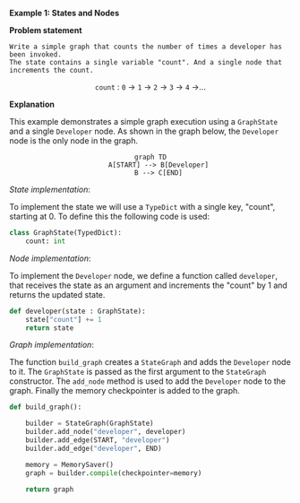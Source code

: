 **Example 1: States and Nodes**

**Problem statement**

    Write a simple graph that counts the number of times a developer has been invoked.
    The state contains a single variable "count". And a single node that increments the count.

<div align="center">

`count` : `0` $\rightarrow$ `1` $\rightarrow$ `2` $\rightarrow$ `3` $\rightarrow$ `4` $\rightarrow$$\dots$

</div>

**Explanation**

This example demonstrates a simple graph execution using a `GraphState` and a single `Developer` node.
As shown in the graph below, the `Developer` node is the only node in the graph.

<div align="center">

```mermaid
graph TD
    A[START] --> B[Developer]
    B --> C[END]
```

</div>


*State implementation*:

To implement the state we will use a `TypeDict` with a single key, "count", starting at 0.
To define this the following code is used:


````python
class GraphState(TypedDict):
    count: int
``````

*Node implementation*:

To implement the `Developer` node, we define a function called `developer`, that receives the state as an argument and increments the "count" by 1 and returns the updated state.

```python
def developer(state : GraphState):
    state["count"] += 1
    return state
```

*Graph implementation*:

The function `build_graph` creates a `StateGraph` and adds the `Developer` node to it.
The `GraphState` is passed as the first argument to the `StateGraph` constructor.
The `add_node` method is used to add the `Developer` node to the graph. Finally 
the memory checkpointer is added to the graph.

```python
def build_graph():

    builder = StateGraph(GraphState)
    builder.add_node("developer", developer)
    builder.add_edge(START, "developer")
    builder.add_edge("developer", END)

    memory = MemorySaver()
    graph = builder.compile(checkpointer=memory)

    return graph
```
